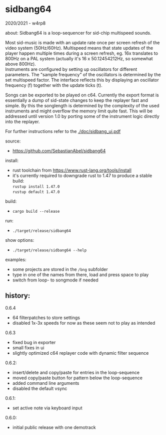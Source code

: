 # sidbang64

2020/2021 - w4rp8

about:
Sidbang64 is a loop-sequencer for sid-chip multispeed sounds.

Most sid-music is made with an update rate once per screen refresh of the video system (50Hz/60Hz). Multispeed means that state updates of the player happen multiple times during a screen refresh, eg. 16x translates to 800Hz on a PAL system (actually it's 16 x 50.12454212Hz, so somewhat above 800Hz).  
Instruments are configured by setting up oscillators for different parameters. The "sample frequency" of the oscillators is determined by the set multispeed factor. The interface reflects this by displaying an oscillator frequency (f) together with the update ticks (t).

Songs can be exported to be played on c64. Currently the export format is essentially a dump of sid-state changes to keep the replayer fast and simple. By this the songlength is determined by the complexity of the used instruments and might overflow the memory limit quite fast.
This will be addressed until version 1.0 by porting some of the instrument logic directly into the replayer.

For further instructions refer to the [./doc/sidbang_ui.pdf](./doc/sidbang_ui.pdf)

source:
- https://github.com/SebastianAbel/sidbang64

install:
- rust toolchain from https://www.rust-lang.org/tools/install
- it's currently required to downgrade rust to 1.47 to produce a stable build:\
  `rustup install 1.47.0`\
  `rustup default 1.47.0`

build:
- `cargo build --release`

run:
- `./target/release/sidbang64`

show options:
- `./target/release/sidbang64 --help`

examples:
- some projects are stored in the `/bng` subfolder
- type in one of the names from there, load and press space to play
- switch from loop- to songmode if needed


## history:

0.6.4
- 64 filterpatches to store settings
- disabled 1x-3x speeds for now as these seem not to play as intended

0.6.3
- fixed bug in exporter
- small fixes in ui
- slightly optimized c64 replayer code with dynamic filter sequence

0.6.2:
- insert/delete and copy/paste for entries in the loop-sequence
- moved copy/paste button for pattern below the loop-sequence
- added command line arguments
- disabled the default vsync

0.6.1:
- set active note via keyboard input

0.6.0:
- initial public release with one demotrack